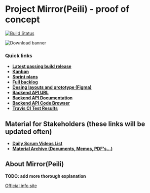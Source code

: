 # Project Mirror(Peili) - proof of concept
[![Build Status](https://travis-ci.com/joonasmkauppinen/project-mirror.svg?branch=master)](https://travis-ci.com/joonasmkauppinen/project-mirror)

![Download banner](https://user-images.githubusercontent.com/28673805/67712583-f294e680-f9cc-11e9-8875-3093debbbbe2.png)

### Quick links
* [**Latest passing build release**](http://joonasmkauppinen.github.io/project-mirror/)
* [**Kanban**](https://github.com/joonasmkauppinen/project-mirror/projects/1?fullscreen=true)
* [**Sprint plans**](https://github.com/joonasmkauppinen/project-mirror/milestones?direction=asc&sort=due_date&state=open)
* [**Full backlog**](https://github.com/joonasmkauppinen/project-mirror/issues?utf8=%E2%9C%93&q=is%3Aissue)
* [**Desing layouts and prototype (Figma)**](https://www.figma.com/file/MfmasR2qDWN0bSQJATZWQl/Project-Mirror?node-id=0%3A1)
* [**Backend API URL**](http://tucloud.fi/metropolia/peiliapi/)
* [**Backend API Documentation**](http://tucloud.fi/metropolia/peiliapi/apidoc)
* [**Backend API Code Browser**](http://tucloud.fi/metropolia/peiliapi/backend-code-browser.php)
* [**Travis CI Test Results**](https://travis-ci.com/joonasmkauppinen/project-mirror/)

## Material for Stakeholders (these links will be updated often)
* [**Daily Scrum Videos List**](https://docs.google.com/document/d/1__l_ZxOBLQp5N3cHHhmThdeDdoR4ktiGyK_YlXbLWb0)
* [**Material Archive (Documents, Memos, PDF's...)**](https://docs.google.com/document/d/1XZDfn1oCtyAoLhLWbhw6wWXXDRgUCIxYqWpPYfCemtE)

## About Mirror(Peili)

**TODO: add more thorough explanation**

[Official info site](https://www.metropolia.fi/tutkimus-kehittaminen-ja-innovaatiot/hankkeet/peili-loydavahvuutesi/)
